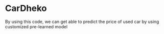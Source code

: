 # CarDheko
By using this code, we can get able to predict the price of used car by using customized pre-learned model
